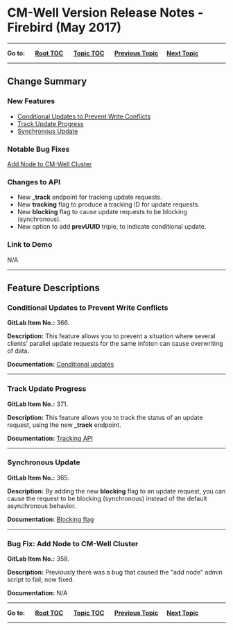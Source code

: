 # CM-Well Version Release Notes - Firebird (May 2017)

----

**Go to:** &nbsp;&nbsp;&nbsp;&nbsp; [**Root TOC**](CM-Well.RootTOC.md) &nbsp;&nbsp;&nbsp;&nbsp; [**Topic TOC**](ReleaseNotes.TOC.md) &nbsp;&nbsp;&nbsp;&nbsp; [**Previous Topic**](ReleaseNotes.Dolphin.Mar.2017.md)&nbsp;&nbsp;&nbsp;&nbsp; [**Next Topic**](ReleaseNotes.Gopher.May.2017.md)  

----

## Change Summary

### New Features

* [Conditional Updates to Prevent Write Conflicts](#hdr1)
* [Track Update Progress](#hdr2)
* [Synchronous Update](#hdr4)

### Notable Bug Fixes
[Add Node to CM-Well Cluster](#hdr4)

### Changes to API	
* New **_track** endpoint for tracking update requests.
* New **tracking** flag to produce a tracking ID for update requests.
* New **blocking** flag to cause update requests to be blocking (synchronous).
* New option to add **prevUUID** triple, to indicate conditional update.

### Link to Demo
N/A

------------------------------

## Feature Descriptions

<a name="hdr1"></a>
### Conditional Updates to Prevent Write Conflicts

**GitLab Item No.:** 366.

**Description:**
This feature allows you to prevent a situation where several clients' parallel update requests for the same infoton can cause overwriting of data.

**Documentation:** 
[Conditional updates](API.UsingConditionalUpdates.md)

----------

<a name="hdr2"></a>
### Track Update Progress

**GitLab Item No.:** 371.

**Description:**
This feature allows you to track the status of an update request, using the new **_track** endpoint.

**Documentation:** 
[Tracking API](API.Update.TrackUpdates.md)

----------

<a name="hdr3"></a>
### Synchronous Update

**GitLab Item No.:** 365.

**Description:**
By adding the new **blocking** flag to an update request, you can cause the request to be blocking (synchronous) instead of the default asynchronous behavior.

**Documentation:** 
[Blocking flag](API.UsingTheBlockingFlag.md)

----------

<a name="hdr4"></a>
### Bug Fix: Add Node to CM-Well Cluster

**GitLab Item No.:** 358.

**Description:**
Previously there was a bug that caused the "add node" admin script to fail; now fixed.

**Documentation:** 
N/A

----

**Go to:** &nbsp;&nbsp;&nbsp;&nbsp; [**Root TOC**](CM-Well.RootTOC.md) &nbsp;&nbsp;&nbsp;&nbsp; [**Topic TOC**](ReleaseNotes.TOC.md) &nbsp;&nbsp;&nbsp;&nbsp; [**Previous Topic**](ReleaseNotes.Dolphin.Mar.2017.md)&nbsp;&nbsp;&nbsp;&nbsp; [**Next Topic**](ReleaseNotes.Gopher.May.2017.md)  

----